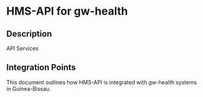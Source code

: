 # HMS-API for gw-health

## Description

API Services

## Integration Points

This document outlines how HMS-API is integrated with gw-health systems in Guinea-Bissau.
